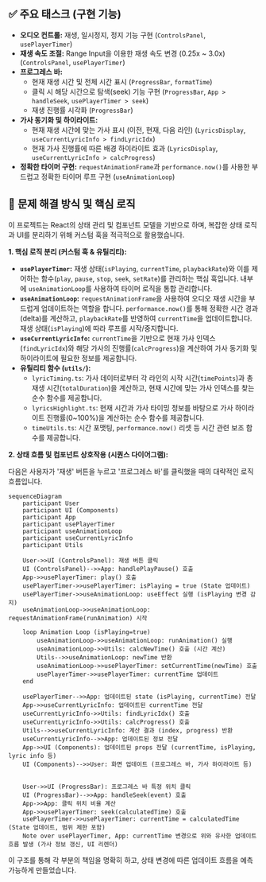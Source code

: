 
## ✅ 주요 태스크 (구현 기능)

*   **오디오 컨트롤:** 재생, 일시정지, 정지 기능 구현 (`ControlsPanel`, `usePlayerTimer`)
*   **재생 속도 조절:** Range Input을 이용한 재생 속도 변경 (0.25x ~ 3.0x) (`ControlsPanel`, `usePlayerTimer`)
*   **프로그레스 바:**
    *   현재 재생 시간 및 전체 시간 표시 (`ProgressBar`, `formatTime`)
    *   클릭 시 해당 시간으로 탐색(seek) 기능 구현 (`ProgressBar`, `App > handleSeek`, `usePlayerTimer > seek`)
    *   재생 진행률 시각화 (`ProgressBar`)
*   **가사 동기화 및 하이라이트:**
    *   현재 재생 시간에 맞는 가사 표시 (이전, 현재, 다음 라인) (`LyricsDisplay`, `useCurrentLyricInfo > findLyricIdx`)
    *   현재 가사 진행률에 따른 배경 하이라이트 효과 (`LyricsDisplay`, `useCurrentLyricInfo > calcProgress`)
*   **정확한 타이머 구현:** `requestAnimationFrame`과 `performance.now()`를 사용한 부드럽고 정확한 타이머 루프 구현 (`useAnimationLoop`)

## 🤔 문제 해결 방식 및 핵심 로직

이 프로젝트는 React의 상태 관리 및 컴포넌트 모델을 기반으로 하며, 복잡한 상태 로직과 UI를 분리하기 위해 커스텀 훅을 적극적으로 활용했습니다.

**1. 핵심 로직 분리 (커스텀 훅 & 유틸리티):**

*   **`usePlayerTimer`:** 재생 상태(`isPlaying`, `currentTime`, `playbackRate`)와 이를 제어하는 함수(`play`, `pause`, `stop`, `seek`, `setRate`)를 관리하는 핵심 훅입니다. 내부에 `useAnimationLoop`를 사용하여 타이머 로직을 통합 관리합니다.
*   **`useAnimationLoop`:** `requestAnimationFrame`을 사용하여 오디오 재생 시간을 부드럽게 업데이트하는 역할을 합니다. `performance.now()`를 통해 정확한 시간 경과(delta)를 계산하고, `playbackRate`를 반영하여 `currentTime`을 업데이트합니다. 재생 상태(`isPlaying`)에 따라 루프를 시작/중지합니다.
*   **`useCurrentLyricInfo`:** `currentTime`을 기반으로 현재 가사 인덱스(`findLyricIdx`)와 해당 가사의 진행률(`calcProgress`)을 계산하여 가사 동기화 및 하이라이트에 필요한 정보를 제공합니다.
*   **유틸리티 함수 (`utils/`):**
    *   `lyricTiming.ts`: 가사 데이터로부터 각 라인의 시작 시간(`timePoints`)과 총 재생 시간(`totalDuration`)을 계산하고, 현재 시간에 맞는 가사 인덱스를 찾는 순수 함수를 제공합니다.
    *   `lyricsHighlight.ts`: 현재 시간과 가사 타이밍 정보를 바탕으로 가사 하이라이트 진행률(0~100%)을 계산하는 순수 함수를 제공합니다.
    *   `timeUtils.ts`: 시간 포맷팅, `performance.now()` 리셋 등 시간 관련 보조 함수를 제공합니다.

**2. 상태 흐름 및 컴포넌트 상호작용 (시퀀스 다이어그램):**

다음은 사용자가 '재생' 버튼을 누르고 '프로그레스 바'를 클릭했을 때의 대략적인 로직 흐름입니다.

```mermaid
sequenceDiagram
    participant User
    participant UI (Components)
    participant App
    participant usePlayerTimer
    participant useAnimationLoop
    participant useCurrentLyricInfo
    participant Utils

    User->>UI (ControlsPanel): 재생 버튼 클릭
    UI (ControlsPanel)-->>App: handlePlayPause() 호출
    App->>usePlayerTimer: play() 호출
    usePlayerTimer->>usePlayerTimer: isPlaying = true (State 업데이트)
    usePlayerTimer->>useAnimationLoop: useEffect 실행 (isPlaying 변경 감지)
    useAnimationLoop->>useAnimationLoop: requestAnimationFrame(runAnimation) 시작

    loop Animation Loop (isPlaying=true)
        useAnimationLoop->>useAnimationLoop: runAnimation() 실행
        useAnimationLoop->>Utils: calcNewTime() 호출 (시간 계산)
        Utils-->>useAnimationLoop: newTime 반환
        useAnimationLoop->>usePlayerTimer: setCurrentTime(newTime) 호출
        usePlayerTimer->>usePlayerTimer: currentTime 업데이트
    end

    usePlayerTimer-->>App: 업데이트된 state (isPlaying, currentTime) 전달
    App->>useCurrentLyricInfo: 업데이트된 currentTime 전달
    useCurrentLyricInfo->>Utils: findLyricIdx() 호출
    useCurrentLyricInfo->>Utils: calcProgress() 호출
    Utils-->>useCurrentLyricInfo: 계산 결과 (index, progress) 반환
    useCurrentLyricInfo-->>App: 업데이트된 정보 전달
    App->>UI (Components): 업데이트된 props 전달 (currentTime, isPlaying, lyric info 등)
    UI (Components)-->>User: 화면 업데이트 (프로그레스 바, 가사 하이라이트 등)


    User->>UI (ProgressBar): 프로그레스 바 특정 위치 클릭
    UI (ProgressBar)-->>App: handleSeek(event) 호출
    App->>App: 클릭 위치 비율 계산
    App->>usePlayerTimer: seek(calculatedTime) 호출
    usePlayerTimer->>usePlayerTimer: currentTime = calculatedTime (State 업데이트, 범위 제한 포함)
    Note over usePlayerTimer, App: currentTime 변경으로 위와 유사한 업데이트 흐름 발생 (가사 정보 갱신, UI 리렌더)
```

이 구조를 통해 각 부분의 책임을 명확히 하고, 상태 변경에 따른 업데이트 흐름을 예측 가능하게 만들었습니다.
